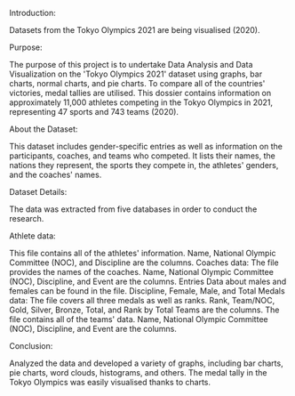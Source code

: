 Introduction:

Datasets from the Tokyo Olympics 2021 are being visualised (2020).

Purpose:

The purpose of this project is to undertake Data Analysis and Data Visualization on the 'Tokyo Olympics 2021' dataset using graphs, bar charts, normal charts, and pie charts. To compare all of the countries' victories, medal tallies are utilised. This dossier contains information on approximately 11,000 athletes competing in the Tokyo Olympics in 2021, representing 47 sports and 743 teams (2020).

About the Dataset:

This dataset includes gender-specific entries as well as information on the participants, coaches, and teams who competed. It lists their names, the nations they represent, the sports they compete in, the athletes' genders, and the coaches' names.

Dataset Details:

The data was extracted from five databases in order to conduct the research.

Athlete data: 

This file contains all of the athletes' information. Name, National Olympic Committee (NOC), and Discipline are the columns.
Coaches data: The file provides the names of the coaches. Name, National Olympic Committee (NOC), Discipline, and Event are the columns.
Entries Data about males and females can be found in the file. Discipline, Female, Male, and Total Medals data: The file covers all three medals as well as ranks. Rank, Team/NOC, Gold, Silver, Bronze, Total, and Rank by Total Teams are the columns. The file contains all of the teams' data. Name, National Olympic Committee (NOC), Discipline, and Event are the columns.

Conclusion:

Analyzed the data and developed a variety of graphs, including bar charts, pie charts, word clouds, histograms, and others. The medal tally in the Tokyo Olympics was easily visualised thanks to charts.
